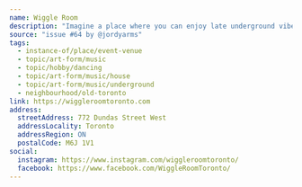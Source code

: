 ```yaml
---
name: Wiggle Room
description: "Imagine a place where you can enjoy late underground vibes without pretentious attitudes, hear and feel emerging sound and see local and international DJs. Wiggle Room offers high-quality sound, dynamic lighting and projections, and friendly staff."
source: "issue #64 by @jordyarms"
tags:
  - instance-of/place/event-venue
  - topic/art-form/music
  - topic/hobby/dancing
  - topic/art-form/music/house
  - topic/art-form/music/underground
  - neighbourhood/old-toronto
link: https://wiggleroomtoronto.com
address:
  streetAddress: 772 Dundas Street West
  addressLocality: Toronto
  addressRegion: ON
  postalCode: M6J 1V1
social:
  instagram: https://www.instagram.com/wiggleroomtoronto/
  facebook: https://www.facebook.com/WiggleRoomToronto/
---
```


<!-- Community added from GitHub issue #64 -->
